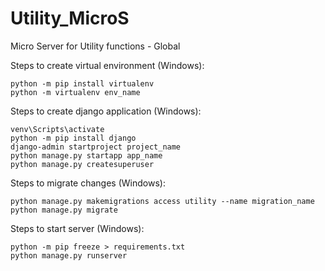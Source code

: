 # Utility_MicroS
Micro Server for Utility functions - Global

Steps to create virtual environment (Windows):
```
python -m pip install virtualenv
python -m virtualenv env_name
 ```

Steps to create django application (Windows):
```
venv\Scripts\activate
python -m pip install django
django-admin startproject project_name
python manage.py startapp app_name
python manage.py createsuperuser
 ```

Steps to migrate changes (Windows):
```
python manage.py makemigrations access utility --name migration_name
python manage.py migrate
```

Steps to start server (Windows):
```
python -m pip freeze > requirements.txt
python manage.py runserver
```